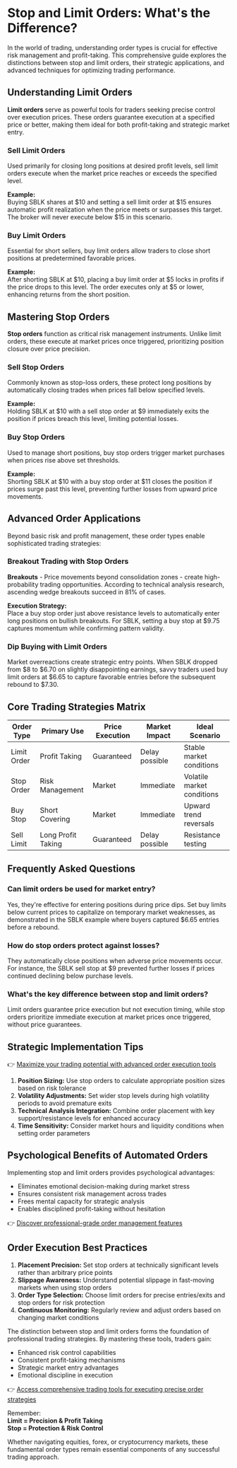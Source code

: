 # Stop and Limit Orders: What's the Difference?

In the world of trading, understanding order types is crucial for effective risk management and profit-taking. This comprehensive guide explores the distinctions between stop and limit orders, their strategic applications, and advanced techniques for optimizing trading performance.

## Understanding Limit Orders

**Limit orders** serve as powerful tools for traders seeking precise control over execution prices. These orders guarantee execution at a specified price or better, making them ideal for both profit-taking and strategic market entry.

### Sell Limit Orders

Used primarily for closing long positions at desired profit levels, sell limit orders execute when the market price reaches or exceeds the specified level.

**Example:**  
Buying SBLK shares at $10 and setting a sell limit order at $15 ensures automatic profit realization when the price meets or surpasses this target. The broker will never execute below $15 in this scenario.

### Buy Limit Orders

Essential for short sellers, buy limit orders allow traders to close short positions at predetermined favorable prices.

**Example:**  
After shorting SBLK at $10, placing a buy limit order at $5 locks in profits if the price drops to this level. The order executes only at $5 or lower, enhancing returns from the short position.

## Mastering Stop Orders

**Stop orders** function as critical risk management instruments. Unlike limit orders, these execute at market prices once triggered, prioritizing position closure over price precision.

### Sell Stop Orders

Commonly known as stop-loss orders, these protect long positions by automatically closing trades when prices fall below specified levels.

**Example:**  
Holding SBLK at $10 with a sell stop order at $9 immediately exits the position if prices breach this level, limiting potential losses.

### Buy Stop Orders

Used to manage short positions, buy stop orders trigger market purchases when prices rise above set thresholds.

**Example:**  
Shorting SBLK at $10 with a buy stop order at $11 closes the position if prices surge past this level, preventing further losses from upward price movements.

## Advanced Order Applications

Beyond basic risk and profit management, these order types enable sophisticated trading strategies:

### Breakout Trading with Stop Orders

**Breakouts** - Price movements beyond consolidation zones - create high-probability trading opportunities. According to technical analysis research, ascending wedge breakouts succeed in 81% of cases.

**Execution Strategy:**  
Place a buy stop order just above resistance levels to automatically enter long positions on bullish breakouts. For SBLK, setting a buy stop at $9.75 captures momentum while confirming pattern validity.

### Dip Buying with Limit Orders

Market overreactions create strategic entry points. When SBLK dropped from $8 to $6.70 on slightly disappointing earnings, savvy traders used buy limit orders at $6.65 to capture favorable entries before the subsequent rebound to $7.30.

## Core Trading Strategies Matrix

| Order Type       | Primary Use         | Price Execution | Market Impact | Ideal Scenario                |
|------------------|---------------------|------------------|----------------|-------------------------------|
| Limit Order      | Profit Taking       | Guaranteed       | Delay possible | Stable market conditions      |
| Stop Order       | Risk Management     | Market           | Immediate      | Volatile market conditions    |
| Buy Stop         | Short Covering      | Market           | Immediate      | Upward trend reversals        |
| Sell Limit       | Long Profit Taking  | Guaranteed       | Delay possible | Resistance testing            |

## Frequently Asked Questions

### Can limit orders be used for market entry?
Yes, they're effective for entering positions during price dips. Set buy limits below current prices to capitalize on temporary market weaknesses, as demonstrated in the SBLK example where buyers captured $6.65 entries before a rebound.

### How do stop orders protect against losses?
They automatically close positions when adverse price movements occur. For instance, the SBLK sell stop at $9 prevented further losses if prices continued declining below purchase levels.

### What's the key difference between stop and limit orders?
Limit orders guarantee price execution but not execution timing, while stop orders prioritize immediate execution at market prices once triggered, without price guarantees.

## Strategic Implementation Tips

👉 [Maximize your trading potential with advanced order execution tools](https://bit.ly/okx-bonus)

1. **Position Sizing:** Use stop orders to calculate appropriate position sizes based on risk tolerance
2. **Volatility Adjustments:** Set wider stop levels during high volatility periods to avoid premature exits
3. **Technical Analysis Integration:** Combine order placement with key support/resistance levels for enhanced accuracy
4. **Time Sensitivity:** Consider market hours and liquidity conditions when setting order parameters

## Psychological Benefits of Automated Orders

Implementing stop and limit orders provides psychological advantages:
- Eliminates emotional decision-making during market stress
- Ensures consistent risk management across trades
- Frees mental capacity for strategic analysis
- Enables disciplined profit-taking without hesitation

👉 [Discover professional-grade order management features](https://bit.ly/okx-bonus)

## Order Execution Best Practices

1. **Placement Precision:** Set stop orders at technically significant levels rather than arbitrary price points
2. **Slippage Awareness:** Understand potential slippage in fast-moving markets when using stop orders
3. **Order Type Selection:** Choose limit orders for precise entries/exits and stop orders for risk protection
4. **Continuous Monitoring:** Regularly review and adjust orders based on changing market conditions

The distinction between stop and limit orders forms the foundation of professional trading strategies. By mastering these tools, traders gain:
- Enhanced risk control capabilities
- Consistent profit-taking mechanisms
- Strategic market entry advantages
- Emotional discipline in execution

👉 [Access comprehensive trading tools for executing precise order strategies](https://bit.ly/okx-bonus)

Remember:  
**Limit = Precision & Profit Taking**  
**Stop = Protection & Risk Control**

Whether navigating equities, forex, or cryptocurrency markets, these fundamental order types remain essential components of any successful trading approach.